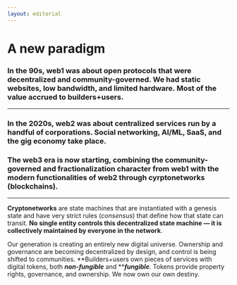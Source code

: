 ```yaml
---
layout: editorial
---
```


# A new paradigm

### In the 90s, web1 was about open protocols that were decentralized and community-governed. We had static websites, low bandwidth, and limited hardware. Most of the value accrued to **builders+users.**

****

### In the 2020s, web2 was about **centralized services run by a handful of corporations**. Social networking, AI/ML, SaaS, and the gig economy take place.



### The web3 era is now starting, **combining the community-governed and fractionalization character from web1 with the modern functionalities of web2 through cyrptonetworks (blockchains).**

****

**Cryptonetworks** are state machines that are instantiated with a genesis state and have very strict rules (_consensus_) that define how that state can transit. **No single entity controls this decentralized state machine — it is collectively maintained by everyone in the network**.

Our generation is creating an entirely new digital universe. Ownership and governance are becoming decentralized by design, and control is being shifted to communities. **Builders+users own pieces of services with digital tokens, both **_**non-fungible**_** and **_**fungible**_. Tokens provide property rights, governance, and ownership. We now own our own destiny.
